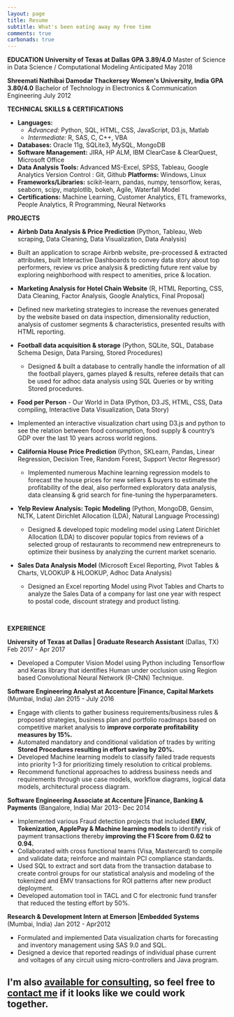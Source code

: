 ```yaml
---
layout: page
title: Resume
subtitle: What's been eating away my free time
comments: true
carbonads: true
---
```


**EDUCATION**
**University of Texas at Dallas** 														**GPA 3.89/4.0**
Master of Science in Data Science / Computational Modeling 						Anticipated May 2018

**Shreemati Nathibai Damodar Thackersey Women's University, India** 				**GPA 3.80/4.0**
Bachelor of Technology in Electronics & Communication Engineering 						       July 2012

**TECHNICAL SKILLS & CERTIFICATIONS**

- **Languages:** 
  - *Advanced:* Python, SQL, HTML, CSS, JavaScript, D3.js, Matlab 
  - *Intermediate:* R, SAS, C, C++, VBA
- **Databases:** Oracle 11g, SQLite3, MySQL, MongoDB                                                                     
- **Software Management:** JIRA, HP ALM, IBM ClearCase & ClearQuest, Microsoft Office         
- **Data Analysis Tools:** Advanced MS-Excel, SPSS, Tableau, Google Analytics Version Control : Git, Github **Platforms:** Windows, Linux
- **Frameworks/Libraries:** scikit-learn, pandas, numpy, tensorflow, keras, seaborn, scipy, matplotlib, bokeh, Agile, Waterfall Model
- **Certifications:** Machine Learning, Customer Analytics, ETL frameworks, People Analytics, R Programming, Neural Networks

**PROJECTS**

-  **Airbnb Data Analysis & Price Prediction** (Python, Tableau, Web scraping, Data Cleaning, Data Visualization, Data Analysis)                                                                                                                               

  - Built an application to scrape Airbnb website, pre-processed & extracted attributes, built Interactive Dashboards to convey data story about top performers, review vs price analysis & predicting future rent value by exploring neighborhood with respect to amenities, price & location.

-  **Marketing Analysis for Hotel Chain Website** (R, HTML Reporting, CSS, Data Cleaning, Factor Analysis, Google Analytics, Final Proposal)                                                                                                             

  - Defined new marketing strategies to increase the revenues generated by the website based on data inspection, dimensionality reduction, analysis of customer segments & characteristics, presented results with HTML reporting.

- **Football data acquisition & storage** (Python, SQLite, SQL, Database Schema Design, Data Parsing, Stored Procedures)

  - Designed & built a database to centrally handle the information of all the football players, games played & results, referee details that can be used for adhoc data analysis using SQL Queries or by writing Stored procedures.

-  **Food per Person** - Our World in Data (Python, D3.JS, HTML, CSS, Data compiling, Interactive Data Visualization, Data Story) 

  - Implemented an interactive visualization chart using D3.js and python to see the relation between food consumption, food supply & country’s GDP over the last 10 years across world regions.

- **California House Price Prediction** (Python, SKLearn, Pandas, Linear Regression, Decision Tree, Random Forest, Support Vector Regressor)

  - Implemented numerous Machine learning regression models to forecast the house prices for new sellers & buyers to estimate the profitability of the deal, also performed exploratory data analysis, data cleansing & grid search for fine-tuning the hyperparameters.

- **Yelp Review Analysis: Topic Modeling** (Python, MongoDB, Gensim, NLTK, Latent Dirichlet Allocation (LDA), Natural Language Processing)

  - Designed & developed topic modeling model using Latent Dirichlet Allocation (LDA) to discover popular topics from reviews of a selected group of restaurants to recommend new entrepreneurs to optimize their business by analyzing the current market scenario.

- **Sales Data Analysis Model** (Microsoft Excel Reporting, Pivot Tables & Charts, VLOOKUP & HLOOKUP, Adhoc Data Analysis)

  - Designed an Excel reporting Model using Pivot Tables and Charts to analyze the Sales Data of a company for last one year with respect to postal code, discount strategy and product listing.

  ​

**EXPERIENCE**

**University of Texas at Dallas | Graduate Research Assistant** (Dallas, TX)                      Feb 2017 - Apr 2017

- Developed a Computer Vision Model using Python including Tensorflow and Keras library that identifies Human under occlusion using Region based Convolutional Neural Network (R-CNN) Technique.

**Software Engineering Analyst at Accenture |Finance, Capital Markets** (Mumbai, India) Jan 2015 - July 2016

- Engage with clients to gather business requirements/business rules & proposed strategies, business plan and portfolio roadmaps based on competitive market analysis to **improve corporate profitability measures by 15%.**
- Automated mandatory and conditional validation of trades by writing **Stored Procedures resulting in effort saving by 20%.**
- Developed Machine learning models to classify failed trade requests into priority 1-3 for prioritizing timely resolution to critical problems.
- Recommend functional approaches to address business needs and requirements through use case models, workflow diagrams, logical data models, architectural process diagram.

**Software Engineering Associate at Accenture |Finance, Banking & Payments** (Bangalore, India) Mar 2013- Dec 2014

- Implemented various Fraud detection projects that included **EMV, Tokenization, ApplePay & Machine learning models** to identify risk of payment transactions thereby **improving the F1 Score from 0.62 to 0.94.**
- Collaborated with cross functional teams (Visa, Mastercard) to compile and validate data; reinforce and maintain PCI compliance standards.
- Used SQL to extract and sort data from the transaction database to create control groups for our statistical analysis and modeling of the tokenized and EMV transactions for ROI patterns after new product deployment.
- Developed automation tool in TACL and C for electronic fund transfer that reduced the testing effort by 50%.

**Research & Development Intern at Emerson |Embedded Systems** (Mumbai, India)   Jan 2012 - Apr2012

-  Formulated and implemented Data visualization charts for forecasting and inventory management using SAS 9.0 and SQL.
-  Designed a device that reported readings of individual phase current and voltages of any circuit using micro-controllers and Java program. 

I'm also [**available for consulting**](), so feel free to [contact me]() if it looks like we could work together. 
---
